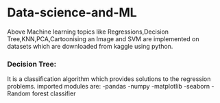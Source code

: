 # Data-science-and-ML
Above Machine learning topics like Regressions,Decision Tree,KNN,PCA,Cartoonising an Image and SVM are implemented on datasets which are downloaded from kaggle using python.


### Decision Tree:
It is a classification algorithm which provides solutions to the regression problems.
imported modules are:
    -pandas
    -numpy
    -matplotlib
    -seaborn
    -Random forest classifier
    
    
